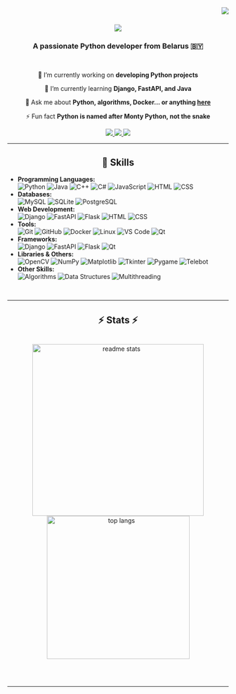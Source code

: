 <img align="right" src="https://visitor-badge.laobi.icu/badge?page_id=bocxo2.bocxo2" />

<h1 align="center">
    <img src="https://readme-typing-svg.herokuapp.com/?font=Righteous&size=35&center=true&vCenter=true&width=500&height=70&duration=4000&lines=Hi+There!+👋;+I'm+Stas+Opishko!;" />
</h1>

<h3 align="center">A passionate Python developer from Belarus 🇧🇾</h3>

<br/>

<div align="center">
 
 🔭 I’m currently working on **developing Python projects**
 
 🌱 I’m currently learning **Django, FastAPI, and Java**

💬 Ask me about **Python, algorithms, Docker... or anything [here](https://github.com/bocxo2/bocxo2/issues)**

⚡ Fun fact **Python is named after Monty Python, not the snake**

 </div>
 
<div align="center"> 
  <a href="mailto:oprishko.stas@bk.ru">
    <img src="https://img.shields.io/badge/Gmail-333333?style=for-the-badge&logo=gmail&logoColor=red" />
  </a>
  <a href="https://www.linkedin.com/in/%D1%81%D1%82%D0%B0%D0%BD%D0%B8%D1%81%D0%BB%D0%B0%D0%B2-%D0%BE%D0%BF%D1%80%D0%B8%D1%88%D0%BA%D0%BE-776541333/" target="_blank">
    <img src="https://img.shields.io/badge/LinkedIn-0077B5?style=for-the-badge&logo=linkedin&logoColor=white" target="_blank" />
  </a>
  <a href="https://www.canva.com/design/DAGbp6glrLQ/nKNPhqcOw9nYihfFUZTN7Q/edit?utm_content=DAGbp6glrLQ&utm_campaign=designshare&utm_medium=link2&utm_source=sharebutton">
     <img src="https://img.shields.io/badge/Portfolio-FF5722?style=for-the-badge&logo=todoist&logoColor=white" target="_blank" />
  </a>
</div>

 <hr/>
 
<h2 align="center">💪 Skills</h2>

<ul>
  <li><strong>Programming Languages:</strong><br>
    <img src="https://img.shields.io/badge/-Python-3776AB?logo=python&logoColor=white" alt="Python">
    <img src="https://img.shields.io/badge/-Java-007396?logo=java&logoColor=white" alt="Java">
    <img src="https://img.shields.io/badge/-C%2B%2B-00599C?logo=cplusplus&logoColor=white" alt="C++">
    <img src="https://img.shields.io/badge/-C%23-239120?logo=c-sharp&logoColor=white" alt="C#">
    <img src="https://img.shields.io/badge/-JavaScript-F7DF1E?logo=javascript&logoColor=black" alt="JavaScript">
    <img src="https://img.shields.io/badge/-HTML-E34F26?logo=html5&logoColor=white" alt="HTML">
    <img src="https://img.shields.io/badge/-CSS-1572B6?logo=css3&logoColor=white" alt="CSS">
  </li>
  <li><strong>Databases:</strong><br>
    <img src="https://img.shields.io/badge/-MySQL-4479A1?logo=mysql&logoColor=white" alt="MySQL">
    <img src="https://img.shields.io/badge/-SQLite-003B57?logo=sqlite&logoColor=white" alt="SQLite">
    <img src="https://img.shields.io/badge/-PostgreSQL-336791?logo=postgresql&logoColor=white" alt="PostgreSQL">
  </li>
  <li><strong>Web Development:</strong><br>
    <img src="https://img.shields.io/badge/-Django-092E20?logo=django&logoColor=white" alt="Django">
    <img src="https://img.shields.io/badge/-FastAPI-009688?logo=fastapi&logoColor=white" alt="FastAPI">
    <img src="https://img.shields.io/badge/-Flask-000000?logo=flask&logoColor=white" alt="Flask">
    <img src="https://img.shields.io/badge/-HTML-E34F26?logo=html5&logoColor=white" alt="HTML">
    <img src="https://img.shields.io/badge/-CSS-1572B6?logo=css3&logoColor=white" alt="CSS">
  </li>
  <li><strong>Tools:</strong><br>
    <img src="https://img.shields.io/badge/-Git-F05032?logo=git&logoColor=white" alt="Git">
    <img src="https://img.shields.io/badge/-GitHub-181717?logo=github&logoColor=white" alt="GitHub">
    <img src="https://img.shields.io/badge/-Docker-2496ED?logo=docker&logoColor=white" alt="Docker">
    <img src="https://img.shields.io/badge/-Linux-FCC624?logo=linux&logoColor=black" alt="Linux">
    <img src="https://img.shields.io/badge/-VS%20Code-0078D4?logo=visualstudiocode&logoColor=white" alt="VS Code">
    <img src="https://img.shields.io/badge/-Qt-41CD52?logo=qt&logoColor=white" alt="Qt">
  </li>
  <li><strong>Frameworks:</strong><br>
    <img src="https://img.shields.io/badge/-Django-092E20?logo=django&logoColor=white" alt="Django">
    <img src="https://img.shields.io/badge/-FastAPI-009688?logo=fastapi&logoColor=white" alt="FastAPI">
    <img src="https://img.shields.io/badge/-Flask-000000?logo=flask&logoColor=white" alt="Flask">
    <img src="https://img.shields.io/badge/-Qt-41CD52?logo=qt&logoColor=white" alt="Qt">
  </li>
  <li><strong>Libraries & Others:</strong><br>
    <img src="https://img.shields.io/badge/-OpenCV-5C3EE8?logo=opencv&logoColor=white" alt="OpenCV">
    <img src="https://img.shields.io/badge/-NumPy-013243?logo=numpy&logoColor=white" alt="NumPy">
    <img src="https://img.shields.io/badge/-Matplotlib-11557C?logo=python&logoColor=white" alt="Matplotlib">
    <img src="https://img.shields.io/badge/-Tkinter-007ACC?logo=python&logoColor=white" alt="Tkinter">
    <img src="https://img.shields.io/badge/-Pygame-3776AB?logo=python&logoColor=white" alt="Pygame">
    <img src="https://img.shields.io/badge/-Telebot-2CA5E0?logo=telegram&logoColor=white" alt="Telebot">
  </li>
  <li><strong>Other Skills:</strong><br>
    <img src="https://img.shields.io/badge/-Algorithms-000000?logo=bookstack&logoColor=white" alt="Algorithms">
    <img src="https://img.shields.io/badge/-Data%20Structures-000000?logo=bookstack&logoColor=white" alt="Data Structures">
    <img src="https://img.shields.io/badge/-Multithreading-FFD700?logo=threads&logoColor=black" alt="Multithreading">
  </li>
</ul>

</div>

<br/>
<hr/>

<h2 align="center">⚡ Stats ⚡</h2>
<br>
<div align=center>
  <img width=390 src="https://github-readme-stats.vercel.app/api?username=bocxo2&count_private=true&show_icons=true&theme=react&rank_icon=github&border_radius=10" alt="readme stats" />
  <br/>
  <img width=325 align="center" src="https://github-readme-stats.vercel.app/api/top-langs/?username=bocxo2&hide=HTML&langs_count=8&layout=compact&theme=react&border_radius=10&size_weight=0.5&count_weight=0.5&exclude_repo=github-readme-stats" alt="top langs" />
</div>

<br/><br/>

<hr/>

<br/>

 </a>
</div>
